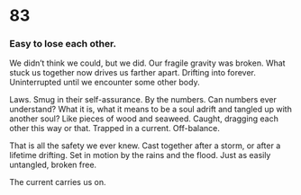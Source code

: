 # 83

### Easy to lose each other.

We didn’t think we could, but we did. Our fragile gravity was broken. What stuck us together now drives us farther apart. Drifting into forever. Uninterrupted until we encounter some other body.

Laws. Smug in their self-assurance. By the numbers. Can numbers ever understand? What it is, what it means to be a soul adrift and tangled up with another soul? Like pieces of wood and seaweed. Caught, dragging each other this way or that. Trapped in a current. Off-balance. 

That is all the safety we ever knew. Cast together after a storm, or after a lifetime drifting. Set in motion by the rains and the flood. Just as easily untangled, broken free. 

The current carries us on. 